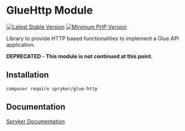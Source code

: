 # GlueHttp Module
[![Latest Stable Version](https://poser.pugx.org/spryker/glue-http/v/stable.svg)](https://packagist.org/packages/spryker/glue-http)
[![Minimum PHP Version](https://img.shields.io/badge/php-%3E%3D%207.4-8892BF.svg)](https://php.net/)

Library to provide HTTP based functionalities to implement a Glue API application.

**DEPRECATED - This module is not continued at this point.**

## Installation

```
composer require spryker/glue-http
```

## Documentation

[Spryker Documentation](https://docs.spryker.com)
